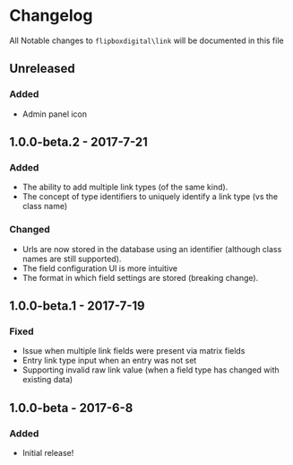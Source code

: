 # Changelog
All Notable changes to `flipboxdigital\link` will be documented in this file

## Unreleased
### Added
- Admin panel icon

## 1.0.0-beta.2 - 2017-7-21
### Added
- The ability to add multiple link types (of the same kind).
- The concept of type identifiers to uniquely identify a link type (vs the class name)

### Changed
- Urls are now stored in the database using an identifier (although class names are still supported).
- The field configuration UI is more intuitive
- The format in which field settings are stored (breaking change).

## 1.0.0-beta.1 - 2017-7-19
### Fixed
- Issue when multiple link fields were present via matrix fields
- Entry link type input when an entry was not set
- Supporting invalid raw link value (when a field type has changed with existing data)

## 1.0.0-beta - 2017-6-8
### Added
- Initial release!
